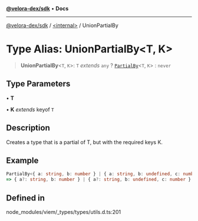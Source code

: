 [**@velora-dex/sdk**](../../README.md) • **Docs**

***

[@velora-dex/sdk](../../globals.md) / [\<internal\>](../README.md) / UnionPartialBy

# Type Alias: UnionPartialBy\<T, K\>

> **UnionPartialBy**\<`T`, `K`\>: `T` *extends* `any` ? [`PartialBy`](PartialBy.md)\<`T`, `K`\> : `never`

## Type Parameters

• **T**

• **K** *extends* keyof `T`

## Description

Creates a type that is a partial of T, but with the required keys K.

## Example

```ts
PartialBy<{ a: string, b: number } | { a: string, b: undefined, c: number }, 'a'>
=> { a?: string, b: number } | { a?: string, b: undefined, c: number }
```

## Defined in

node\_modules/viem/\_types/types/utils.d.ts:201
